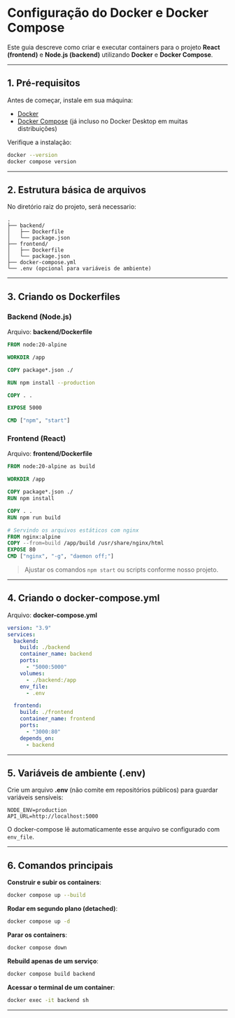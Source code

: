 # Configuração do Docker e Docker Compose

Este guia descreve como criar e executar containers para o projeto **React (frontend)** e **Node.js (backend)** utilizando **Docker** e **Docker Compose**.

---

## 1. Pré-requisitos

Antes de começar, instale em sua máquina:

- [Docker](https://docs.docker.com/get-docker/)  
- [Docker Compose](https://docs.docker.com/compose/install/) (já incluso no Docker Desktop em muitas distribuições)

Verifique a instalação:

```bash
docker --version
docker compose version
```

---

## 2. Estrutura básica de arquivos

No diretório raiz do projeto,  será necessario:

```
.
├── backend/
│   ├── Dockerfile
│   └── package.json
├── frontend/
│   ├── Dockerfile
│   └── package.json
├── docker-compose.yml
└── .env (opcional para variáveis de ambiente)
```

---

## 3. Criando os Dockerfiles

### Backend (Node.js)

Arquivo: **backend/Dockerfile**

```dockerfile
FROM node:20-alpine

WORKDIR /app

COPY package*.json ./

RUN npm install --production

COPY . .

EXPOSE 5000

CMD ["npm", "start"]
```

### Frontend (React)

Arquivo: **frontend/Dockerfile**

```dockerfile
FROM node:20-alpine as build

WORKDIR /app

COPY package*.json ./
RUN npm install

COPY . .
RUN npm run build

# Servindo os arquivos estáticos com nginx
FROM nginx:alpine
COPY --from=build /app/build /usr/share/nginx/html
EXPOSE 80
CMD ["nginx", "-g", "daemon off;"]
```

> Ajustar os comandos `npm start` ou scripts conforme nosso projeto.

---

## 4. Criando o docker-compose.yml

Arquivo: **docker-compose.yml**

```yaml
version: "3.9"
services:
  backend:
    build: ./backend
    container_name: backend
    ports:
      - "5000:5000"
    volumes:
      - ./backend:/app
    env_file:
      - .env

  frontend:
    build: ./frontend
    container_name: frontend
    ports:
      - "3000:80"
    depends_on:
      - backend
```

---

## 5. Variáveis de ambiente (.env)

Crie um arquivo **.env** (não comite em repositórios públicos) para guardar variáveis sensíveis:

```env
NODE_ENV=production
API_URL=http://localhost:5000
```

O docker-compose lê automaticamente esse arquivo se configurado com `env_file`.

---

## 6. Comandos principais

**Construir e subir os containers**:
```bash
docker compose up --build
```

**Rodar em segundo plano (detached)**:
```bash
docker compose up -d
```

**Parar os containers**:
```bash
docker compose down
```

**Rebuild apenas de um serviço**:
```bash
docker compose build backend
```

**Acessar o terminal de um container**:
```bash
docker exec -it backend sh
```

---
